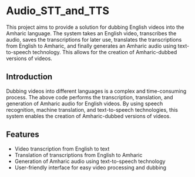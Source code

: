 # Audio_STT_and_TTS

This project aims to provide a solution for dubbing English videos into the Amharic language. The system takes an English video, transcribes the audio, saves the transcriptions for later use, translates the transcriptions from English to Amharic, and finally generates an Amharic audio using text-to-speech technology. This allows for the creation of Amharic-dubbed versions of videos.

## Introduction

Dubbing videos into different languages is a complex and time-consuming process. The above code performs the transcription, translation, and generation of Amharic audio for English videos. By using speech recognition, machine translation, and text-to-speech technologies, this system enables the creation of Amharic-dubbed versions of videos.

## Features

- Video transcription from English to text
- Translation of transcriptions from English to Amharic
- Generation of Amharic audio using text-to-speech technology
- User-friendly interface for easy video processing and dubbing
